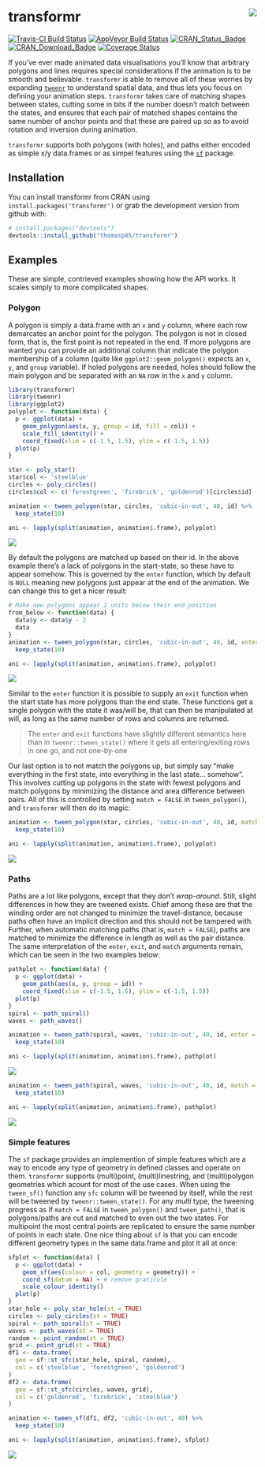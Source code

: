 
<!-- README.md is generated from README.Rmd. Please edit that file -->

# transformr <img src="man/figures/logo.png" align="right"/>

[![Travis-CI Build
Status](https://travis-ci.org/thomasp85/transformr.svg?branch=master)](https://travis-ci.org/thomasp85/transformr)
[![AppVeyor Build
Status](https://ci.appveyor.com/api/projects/status/github/thomasp85/transformr?branch=master&svg=true)](https://ci.appveyor.com/project/thomasp85/transformr)
[![CRAN\_Status\_Badge](https://www.r-pkg.org/badges/version-ago/transformr)](https://cran.r-project.org/package=transformr)
[![CRAN\_Download\_Badge](https://cranlogs.r-pkg.org/badges/grand-total/transformr)](https://cran.r-project.org/package=transformr)
[![Coverage
Status](https://img.shields.io/codecov/c/github/thomasp85/transformr/master.svg)](https://codecov.io/github/thomasp85/transformr?branch=master)

If you’ve ever made animated data visualisations you’ll know that
arbitrary polygons and lines requires special considerations if the
animation is to be smooth and believable. `transformr` is able to remove
all of these worries by expanding
[`tweenr`](https://github.com/thomasp85/tweenr) to understand spatial
data, and thus lets you focus on defining your animation steps.
`transformr` takes care of matching shapes between states, cutting some
in bits if the number doesn’t match between the states, and ensures that
each pair of matched shapes contains the same number of anchor points
and that these are paired up so as to avoid rotation and inversion
during animation.

`transformr` supports both polygons (with holes), and paths either
encoded as simple x/y data.frames or as simpel features using the
[`sf`](https://github.com/r-spatial/sf) package.

## Installation

You can install transformr from CRAN using
`install.packages('transformr')` or grab the development version from
github with:

``` r
# install.packages("devtools")
devtools::install_github("thomasp85/transformr")
```

## Examples

These are simple, contrieved examples showing how the API works. It
scales simply to more complicated shapes.

### Polygon

A polygon is simply a data.frame with an `x` and `y` column, where each
row demarcates an anchor point for the polygon. The polygon is not in
closed form, that is, the first point is not repeated in the end. If
more polygons are wanted you can provide an additional column that
indicate the polygon membership of a column (quite like
`ggplot2::geom_polygon()` expects an `x`, `y`, and `group` variable). If
holed polygons are needed, holes should follow the main polygon and be
separated with an `NA` row in the `x` and `y` column.

``` r
library(transformr)
library(tweenr)
library(ggplot2)
polyplot <- function(data) {
  p <- ggplot(data) + 
    geom_polygon(aes(x, y, group = id, fill = col)) +
    scale_fill_identity() +
    coord_fixed(xlim = c(-1.5, 1.5), ylim = c(-1.5, 1.5))
  plot(p)
}

star <- poly_star()
star$col <- 'steelblue'
circles <- poly_circles()
circles$col <- c('forestgreen', 'firebrick', 'goldenrod')[circles$id]

animation <- tween_polygon(star, circles, 'cubic-in-out', 40, id) %>% 
  keep_state(10)

ani <- lapply(split(animation, animation$.frame), polyplot)
```

![](man/figures/README-unnamed-chunk-2.gif)

By default the polygons are matched up based on their id. In the above
example there’s a lack of polygons in the start-state, so these have to
appear somehow. This is governed by the `enter` function, which by
default is `NULL` meaning new polygons just appear at the end of the
animation. We can change this to get a nicer result:

``` r
# Make new polygons appear 2 units below their end position
from_below <- function(data) {
  data$y <- data$y - 2
  data
}
animation <- tween_polygon(star, circles, 'cubic-in-out', 40, id, enter = from_below) %>% 
  keep_state(10)

ani <- lapply(split(animation, animation$.frame), polyplot)
```

![](man/figures/README-unnamed-chunk-3.gif)

Similar to the `enter` function it is possible to supply an `exit`
function when the start state has more polygons than the end state.
These functions get a single polygon with the state it was/will be, that
can then be manipulated at will, as long as the same number of rows and
columns are returned.

> The `enter` and `exit` functions have slightly different semantics
> here than in `tweenr::tween_state()` where it gets all
> entering/exiting rows in one go, and not one-by-one

Our last option is to not match the polygons up, but simply say “make
everything in the first state, into everything in the last state…
somehow”. This involves cutting up polygons in the state with fewest
polygons and match polygons by minimizing the distance and area
difference between pairs. All of this is controlled by setting
`match = FALSE` in `tween_polygon()`, and `transformr` will then do its
magic:

``` r
animation <- tween_polygon(star, circles, 'cubic-in-out', 40, id, match = FALSE) %>% 
  keep_state(10)

ani <- lapply(split(animation, animation$.frame), polyplot)
```

![](man/figures/README-unnamed-chunk-4.gif)

### Paths

Paths are a lot like polygons, except that they don’t *wrap-around*.
Still, slight differences in how they are tweened exists. Chief among
these are that the winding order are not changed to minimize the
travel-distance, because paths often have an implicit direction and this
should not be tampered with. Further, when automatic matching paths
(that is, `match = FALSE`), paths are matched to minimize the difference
in length as well as the pair distance. The same interpretation of the
`enter`, `exit`, and `match` arguments remain, which can be seen in the
two examples below:

``` r
pathplot <- function(data) {
  p <- ggplot(data) + 
    geom_path(aes(x, y, group = id)) +
    coord_fixed(xlim = c(-1.5, 1.5), ylim = c(-1.5, 1.5))
  plot(p)
}
spiral <- path_spiral()
waves <- path_waves()

animation <- tween_path(spiral, waves, 'cubic-in-out', 40, id, enter = from_below) %>% 
  keep_state(10)

ani <- lapply(split(animation, animation$.frame), pathplot)
```

![](man/figures/README-unnamed-chunk-5.gif)

``` r
animation <- tween_path(spiral, waves, 'cubic-in-out', 40, id, match = FALSE) %>% 
  keep_state(10)

ani <- lapply(split(animation, animation$.frame), pathplot)
```

![](man/figures/README-unnamed-chunk-6.gif)

### Simple features

The `sf` package provides an implemention of simple features which are a
way to encode any type of geometry in defined classes and operate on
them. `transformr` supports (multi)point, (multi)linestring, and
(multi)polygon geometries which acount for most of the use cases. When
using the `tween_sf()` function any `sfc` column will be tweened by
itself, while the rest will be tweened by `tweenr::tween_state()`. For
any *multi* type, the tweening progress as if `match = FALSE` in
`tween_polygon()` and `tween_path()`, that is polygons/paths are cut and
matched to even out the two states. For multipoint the most central
points are replicated to ensure the same number of points in each state.
One nice thing about `sf` is that you can encode different geometry
types in the same data.frame and plot it all at once:

``` r
sfplot <- function(data) {
  p <- ggplot(data) + 
    geom_sf(aes(colour = col, geometry = geometry)) + 
    coord_sf(datum = NA) + # remove graticule
    scale_colour_identity()
  plot(p)
}
star_hole <- poly_star_hole(st = TRUE)
circles <- poly_circles(st = TRUE)
spiral <- path_spiral(st = TRUE)
waves <- path_waves(st = TRUE)
random <- point_random(st = TRUE)
grid <- point_grid(st = TRUE)
df1 <- data.frame(
  geo = sf::st_sfc(star_hole, spiral, random),
  col = c('steelblue', 'forestgreen', 'goldenrod')
)
df2 <- data.frame(
  geo = sf::st_sfc(circles, waves, grid),
  col = c('goldenrod', 'firebrick', 'steelblue')
)

animation <- tween_sf(df1, df2, 'cubic-in-out', 40) %>% 
  keep_state(10)

ani <- lapply(split(animation, animation$.frame), sfplot)
```

![](man/figures/README-unnamed-chunk-7.gif)
